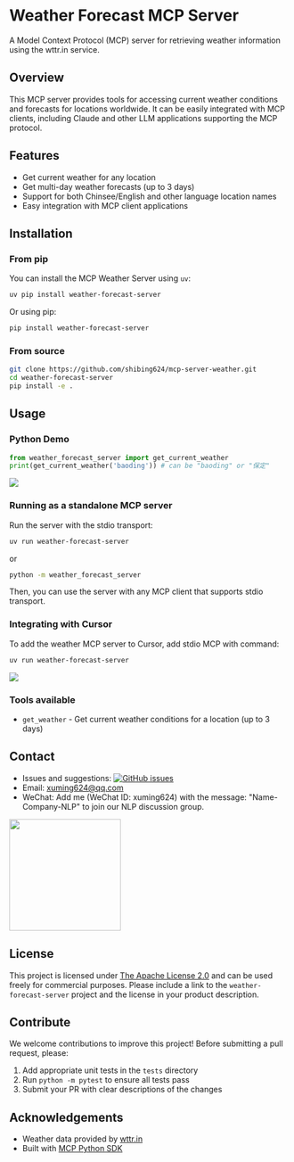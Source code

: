 # Weather Forecast MCP Server

A Model Context Protocol (MCP) server for retrieving weather information using the wttr.in service.

## Overview

This MCP server provides tools for accessing current weather conditions and forecasts for locations worldwide. 
It can be easily integrated with MCP clients, including Claude and other LLM applications supporting the MCP protocol.

## Features

- Get current weather for any location
- Get multi-day weather forecasts (up to 3 days)
- Support for both Chinsee/English and other language location names
- Easy integration with MCP client applications

## Installation

### From pip
You can install the MCP Weather Server using `uv`:

```bash
uv pip install weather-forecast-server
```

Or using pip:

```bash
pip install weather-forecast-server
```

### From source
```bash
git clone https://github.com/shibing624/mcp-server-weather.git
cd weather-forecast-server
pip install -e .
```

## Usage
### Python Demo
```python
from weather_forecast_server import get_current_weather
print(get_current_weather('baoding')) # can be "baoding" or "保定"
```

![](https://github.com/shibing624/weather-forecast-server/blob/main/docs/weather-baoding.jpg)

### Running as a standalone MCP server

Run the server with the stdio transport:

```bash
uv run weather-forecast-server
```

or 

```bash
python -m weather_forecast_server
```

Then, you can use the server with any MCP client that supports stdio transport.

### Integrating with Cursor

To add the weather MCP server to Cursor, add stdio MCP with command:

```bash
uv run weather-forecast-server
```

![](https://github.com/shibing624/weather-forecast-server/blob/main/docs/cursor-baoding.jpg)

### Tools available

- `get_weather` - Get current weather conditions for a location (up to 3 days)



## Contact

- Issues and suggestions: [![GitHub issues](https://img.shields.io/github/issues/shibing624/weather-forecast-server.svg)](https://github.com/shibing624/weather-forecast-server/issues)
- Email: xuming624@qq.com
- WeChat: Add me (WeChat ID: xuming624) with the message: "Name-Company-NLP" to join our NLP discussion group.

<img src="https://github.com/shibing624/weather-forecast-server/blob/main/docs/wechat.jpeg" width="200" />


## License

This project is licensed under [The Apache License 2.0](/LICENSE) and can be used freely for commercial purposes. 
Please include a link to the `weather-forecast-server` project and the license in your product description.
## Contribute

We welcome contributions to improve this project! Before submitting a pull request, please:

1. Add appropriate unit tests in the `tests` directory
2. Run `python -m pytest` to ensure all tests pass
3. Submit your PR with clear descriptions of the changes

## Acknowledgements

- Weather data provided by [wttr.in](https://wttr.in)
- Built with [MCP Python SDK](https://github.com/modelcontextprotocol/python-sdk) 